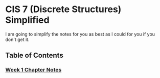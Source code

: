 # CIS 7 (Discrete Structures) Simplified
I am going to simplify the notes for you as best as I could for you if you don't get it.

## Table of Contents

### [Week 1 Chapter Notes](Week%201/Chapter%201%Notes.md)

